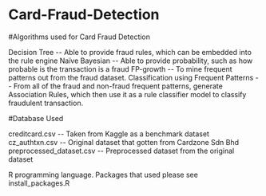 # Card-Fraud-Detection

#Algorithms used for Card Fraud Detection


Decision Tree -- Able to provide fraud rules, which can be embedded into the rule engine
Naïve Bayesian -- Able to provide probability, such as how probable is the transaction is a fraud
FP-growth -- To mine frequent patterns out from the fraud dataset.
Classification using Frequent Patterns -- From all of the fraud and non-fraud frequent patterns, generate Association Rules, which then use it as a rule classifier model to classify fraudulent transaction.

#Database Used

creditcard.csv -- Taken from Kaggle as a benchmark dataset
cz_authtxn.csv -- Original dataset that gotten from Cardzone Sdn Bhd
preprocessed_dataset.csv -- Preprocessed dataset from the original dataset


R programming language. Packages that used please see install_packages.R
